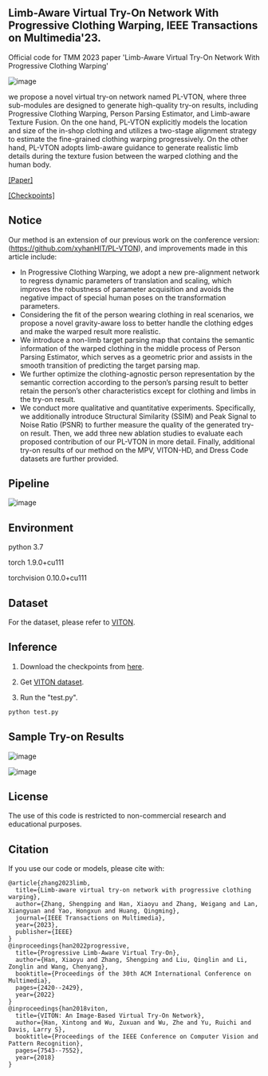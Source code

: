 ## Limb-Aware Virtual Try-On Network With Progressive Clothing Warping, IEEE Transactions on Multimedia'23.
Official code for TMM 2023 paper 'Limb-Aware Virtual Try-On Network With Progressive Clothing Warping'   

![image](https://github.com/xyhanHIT/PL-VTONv2/blob/main/images/experiment2.png)   

we propose a novel virtual try-on network named PL-VTON, where three sub-modules are designed to generate high-quality try-on results, including Progressive Clothing Warping, Person Parsing Estimator, and Limb-aware Texture Fusion. On the one hand, PL-VTON explicitly models the location and size of the in-shop clothing and utilizes a two-stage alignment strategy to estimate the fine-grained clothing warping progressively. On the other hand, PL-VTON adopts limb-aware guidance to generate realistic limb details during the texture fusion between the warped clothing and the human body.

[[Paper]](https://ieeexplore.ieee.org/abstract/document/10152500)

[[Checkpoints]](https://drive.google.com/file/d/18KvqkWWbjI_GHkqF5HZes0RNB233DHPG/view?usp=share_link)

## Notice
Our method is an extension of our previous work on the conference version: (https://github.com/xyhanHIT/PL-VTON), and improvements made in this article include: 
* In Progressive Clothing Warping, we adopt a new pre-alignment network to regress dynamic parameters of translation and scaling, which improves the robustness of parameter acquisition and avoids the negative impact of special human poses on the transformation parameters. 
* Considering the fit of the person wearing clothing in real scenarios, we propose a novel gravity-aware loss to better handle the clothing edges and make the warped result more realistic. 
* We introduce a non-limb target parsing map that contains the semantic information of the warped clothing in the middle process of Person Parsing Estimator, which serves as a geometric prior and assists in the smooth transition of predicting the target parsing map. 
* We further optimize the clothing-agnostic person representation by the semantic correction according to the person’s parsing result to better retain the person’s other characteristics except for clothing and limbs in the try-on result. 
* We conduct more qualitative and quantitative experiments. Specifically, we additionally introduce Structural Similarity (SSIM) and Peak Signal to Noise Ratio (PSNR) to further measure the quality of the generated try-on result. Then, we add three new ablation studies to evaluate each proposed contribution of our PL-VTON in more detail. Finally, additional try-on results of our method on the MPV, VITON-HD, and Dress Code datasets are further provided.

## Pipeline
![image](https://github.com/xyhanHIT/PL-VTONv2/blob/main/images/pipeline.png)

## Environment
python 3.7

torch 1.9.0+cu111

torchvision 0.10.0+cu111

## Dataset
For the dataset, please refer to [VITON](https://github.com/xthan/VITON).

## Inference
1. Download the checkpoints from [here](https://drive.google.com/file/d/1kaVWi2zeeeJv5-xs9Ea8oWjzkzKdGeCH/view?usp=sharing).

2. Get [VITON dataset](https://github.com/xthan/VITON).

3. Run the "test.py".
```bash
python test.py
```

## Sample Try-on Results
  
![image](https://github.com/xyhanHIT/PL-VTONv2/blob/main/images/experiment1.png)

![image](https://github.com/xyhanHIT/PL-VTONv2/blob/main/images/experiment3.png)

## License
The use of this code is restricted to non-commercial research and educational purposes.

## Citation
If you use our code or models, please cite with:
```
@article{zhang2023limb,
  title={Limb-aware virtual try-on network with progressive clothing warping},
  author={Zhang, Shengping and Han, Xiaoyu and Zhang, Weigang and Lan, Xiangyuan and Yao, Hongxun and Huang, Qingming},
  journal={IEEE Transactions on Multimedia},
  year={2023},
  publisher={IEEE}
}
@inproceedings{han2022progressive,
  title={Progressive Limb-Aware Virtual Try-On},
  author={Han, Xiaoyu and Zhang, Shengping and Liu, Qinglin and Li, Zonglin and Wang, Chenyang},
  booktitle={Proceedings of the 30th ACM International Conference on Multimedia},
  pages={2420--2429},
  year={2022}
}
@inproceedings{han2018viton,
  title={VITON: An Image-Based Virtual Try-On Network},
  author={Han, Xintong and Wu, Zuxuan and Wu, Zhe and Yu, Ruichi and Davis, Larry S},
  booktitle={Proceedings of the IEEE Conference on Computer Vision and Pattern Recognition},
  pages={7543--7552},
  year={2018}
}
```